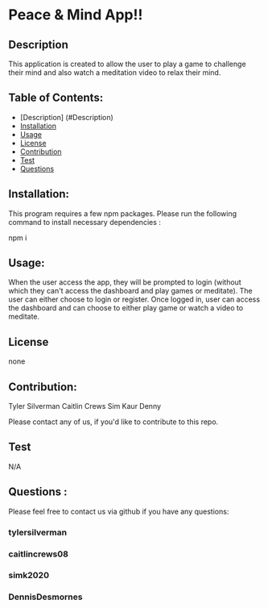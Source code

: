 # Peace & Mind App!!

  ## Description
  This application is created to allow the user to play a game to challenge their mind and also watch a meditation video to relax their mind.  
 
  ## Table of Contents:
  * [Description] (#Description)
  * [Installation](#installation)
  * [Usage](#usage)
  * [License](#license)
  * [Contribution](#contribution)
  * [Test](#test)
  * [Questions](#questions)


  ## Installation:
  This program requires a few npm packages. Please run the following command to install necessary dependencies :

  npm i
  
  ## Usage:
  When the user access the app, they will be prompted to login (without which they can't access the dashboard and play games or meditate).
  The user can either choose to login or register. 
  Once logged in, user can access the dashboard and can choose to either play game or watch a video to meditate.
  
  ## License
  none
  
  ## Contribution:
  Tyler Silverman
  Caitlin Crews
  Sim Kaur
  Denny
  
  Please contact any of us, if you'd like to contribute to this repo. 

  ## Test
  N/A
 
  ## Questions :
  
  Please feel free to contact us via github if you have any questions: 

  ### tylersilverman
  ### caitlincrews08
  ### simk2020
  ### DennisDesmornes
